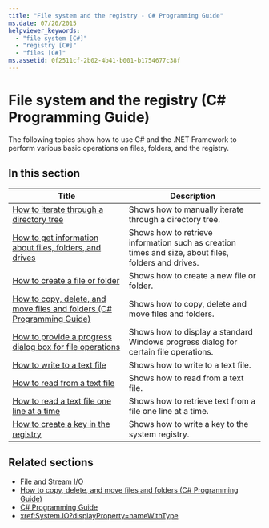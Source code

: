 ```yaml
---
title: "File system and the registry - C# Programming Guide"
ms.date: 07/20/2015
helpviewer_keywords: 
  - "file system [C#]"
  - "registry [C#]"
  - "files [C#]"
ms.assetid: 0f2511cf-2b02-4b41-b001-b1754677c38f
---
```

# File system and the registry (C# Programming Guide)

The following topics show how to use C# and the .NET Framework to perform various basic operations on files, folders, and the registry.

## In this section

|**Title**|**Description**|
|---------------|---------------------|
|[How to iterate through a directory tree](how-to-iterate-through-a-directory-tree.md)|Shows how to manually iterate through a directory tree.|
|[How to get information about files, folders, and drives](how-to-get-information-about-files-folders-and-drives.md)|Shows how to retrieve information such as creation times and size, about files, folders and drives.|
|[How to create a file or folder](how-to-create-a-file-or-folder.md)|Shows how to create a new file or folder.|
|[How to copy, delete, and move files and folders (C# Programming Guide)](how-to-copy-delete-and-move-files-and-folders.md)|Shows how to copy, delete and move files and folders.|
|[How to provide a progress dialog box for file operations](how-to-provide-a-progress-dialog-box-for-file-operations.md)|Shows how to display a standard Windows progress dialog for certain file operations.|
|[How to write to a text file](how-to-write-to-a-text-file.md)|Shows how to write to a text file.|
|[How to read from a text file](how-to-read-from-a-text-file.md)|Shows how to read from a text file.|
|[How to read a text file one line at a time](how-to-read-a-text-file-one-line-at-a-time.md)|Shows how to retrieve text from a file one line at a time.|
|[How to create a key in the registry](how-to-create-a-key-in-the-registry.md)|Shows how to write a key to the system registry.|

## Related sections

- [File and Stream I/O](../../../standard/io/index.md)
- [How to copy, delete, and move files and folders (C# Programming Guide)](how-to-copy-delete-and-move-files-and-folders.md)
- [C# Programming Guide](../index.md)
- <xref:System.IO?displayProperty=nameWithType>
